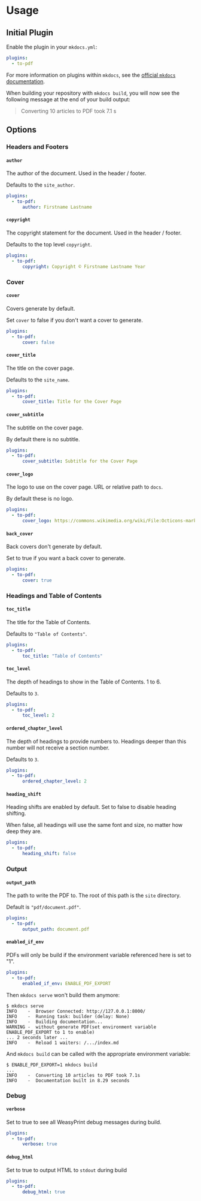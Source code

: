 # Usage

## Initial Plugin

Enable the plugin in your `mkdocs.yml`:

```yaml
plugins:
  - to-pdf
```

For more information on plugins within `mkdocs`, see the
[official `mkdocs` documentation][mkdocs-plugins].

[mkdocs-plugins]: http://www.mkdocs.org/user-guide/plugins

When building your repository with `mkdocs build`, you will now see the
following message at the end of your build output:

> Converting 10 articles to PDF took 7.1 s

## Options

### Headers and Footers

#### `author`

The author of the document. Used in the header / footer.

Defaults to the `site_author`.

``` yaml
plugins:
  - to-pdf:
      author: Firstname Lastname
```

#### `copyright`

The copyright statement for the document. Used in the header / footer.

Defaults to the top level `copyright`.

``` yaml
plugins:
  - to-pdf:
      copyright: Copyright © Firstname Lastname Year
```

### Cover

#### `cover`

Covers generate by default.

Set `cover` to false if you don't want a cover to generate.

``` yaml
plugins:
  - to-pdf:
      cover: false
```

#### `cover_title`

The title on the cover page.

Defaults to the `site_name`.

``` yaml
plugins:
  - to-pdf:
      cover_title: Title for the Cover Page
```

#### `cover_subtitle`

The subtitle on the cover page.

By default there is no subtitle.

``` yaml
plugins:
  - to-pdf:
      cover_subtitle: Subtitle for the Cover Page
```

#### `cover_logo`

The logo to use on the cover page. URL or relative path to `docs`.

By default these is no logo.

``` yaml
plugins:
  - to-pdf:
      cover_logo: https://commons.wikimedia.org/wiki/File:Octicons-mark-github.svg
```

#### `back_cover`

Back covers don't generate by default.

Set to true if you want a back cover to generate.

``` yaml
plugins:
  - to-pdf:
      cover: true
```

### Headings and Table of Contents

#### `toc_title`

The title for the Table of Contents.

Defaults to `"Table of Contents"`.

``` yaml
plugins:
  - to-pdf:
      toc_title: "Table of Contents"
```

#### `toc_level`

The depth of headings to show in the Table of Contents. 1 to 6.

Defaults to `3`.

``` yaml
plugins:
  - to-pdf:
      toc_level: 2
```

#### `ordered_chapter_level`

The depth of headings to provide numbers to. Headings deeper than this number
will not receive a section number.

Defaults to `3`.

``` yaml
plugins:
  - to-pdf:
      ordered_chapter_level: 2
```

#### `heading_shift`

Heading shifts are enabled by default. Set to false to disable heading shifting.

When false, all headings will use the same font and size, no matter how deep
they are.

``` yaml
plugins:
  - to-pdf:
      heading_shift: false
```

### Output

#### `output_path`

The path to write the PDF to. The root of this path is the `site` directory.

Default is `"pdf/document.pdf"`.

``` yaml
plugins:
  - to-pdf:
      output_path: document.pdf
```

#### `enabled_if_env`

PDFs will only be build if the environment variable referenced here is set to
"1".

``` yaml
plugins:
  - to-pdf:
      enabled_if_env: ENABLE_PDF_EXPORT
```

Then `mkdocs serve` won't build them anymore:

```console
$ mkdocs serve
INFO    -  Browser Connected: http://127.0.0.1:8000/
INFO    -  Running task: builder (delay: None)
INFO    -  Building documentation...
WARNING -  without generate PDF(set environment variable ENABLE_PDF_EXPORT to 1 to enable)
... 2 seconds later ...
INFO    -  Reload 1 waiters: /.../index.md
```

And `mkdocs build` can be called with the appropriate environment variable:

```console
$ ENABLE_PDF_EXPORT=1 mkdocs build
...
INFO    -  Converting 10 articles to PDF took 7.1s
INFO    -  Documentation built in 8.29 seconds
```

### Debug

#### `verbose`

Set to true to see all WeasyPrint debug messages during build.

``` yaml
plugins:
  - to-pdf:
      verbose: true
```

#### `debug_html`

Set to true to output HTML to `stdout` during build

``` yaml
plugins:
  - to-pdf:
      debug_html: true
```

